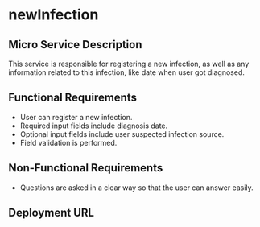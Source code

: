 # newInfection

## Micro Service Description
This service is responsible for registering a new infection, as well as any information related to this infection, like date when user got diagnosed.

## Functional Requirements
* User can register a new infection.
* Required input fields include diagnosis date.
* Optional input fields include user suspected infection source.
* Field validation is performed.

## Non-Functional Requirements
* Questions are asked in a clear way so that the user can answer easily.

## Deployment URL
